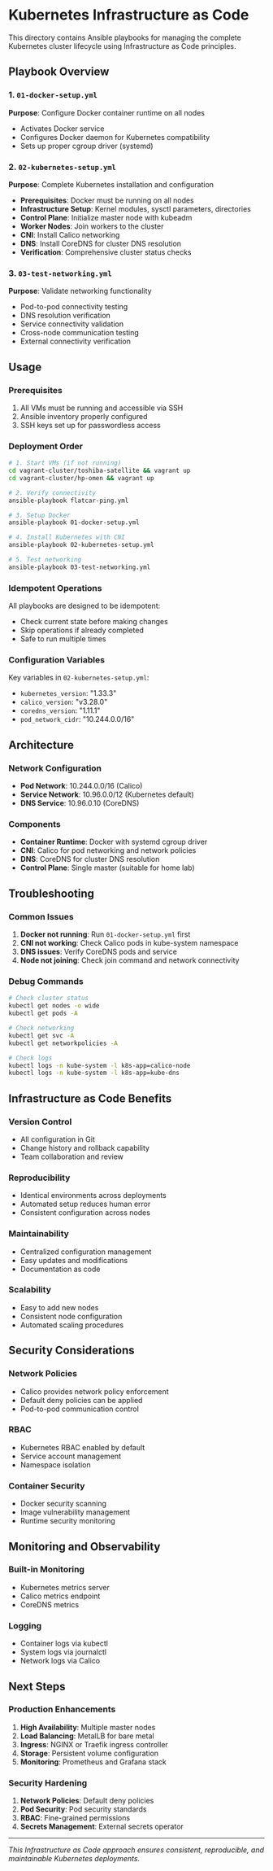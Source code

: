 # Kubernetes Infrastructure as Code

This directory contains Ansible playbooks for managing the complete Kubernetes cluster lifecycle using Infrastructure as Code principles.

## Playbook Overview

### 1. `01-docker-setup.yml`
**Purpose**: Configure Docker container runtime on all nodes
- Activates Docker service
- Configures Docker daemon for Kubernetes compatibility
- Sets up proper cgroup driver (systemd)

### 2. `02-kubernetes-setup.yml`
**Purpose**: Complete Kubernetes installation and configuration
- **Prerequisites**: Docker must be running on all nodes
- **Infrastructure Setup**: Kernel modules, sysctl parameters, directories
- **Control Plane**: Initialize master node with kubeadm
- **Worker Nodes**: Join workers to the cluster
- **CNI**: Install Calico networking
- **DNS**: Install CoreDNS for cluster DNS resolution
- **Verification**: Comprehensive cluster status checks

### 3. `03-test-networking.yml`
**Purpose**: Validate networking functionality
- Pod-to-pod connectivity testing
- DNS resolution verification
- Service connectivity validation
- Cross-node communication testing
- External connectivity verification

## Usage

### Prerequisites
1. All VMs must be running and accessible via SSH
2. Ansible inventory properly configured
3. SSH keys set up for passwordless access

### Deployment Order
```bash
# 1. Start VMs (if not running)
cd vagrant-cluster/toshiba-satellite && vagrant up
cd vagrant-cluster/hp-omen && vagrant up

# 2. Verify connectivity
ansible-playbook flatcar-ping.yml

# 3. Setup Docker
ansible-playbook 01-docker-setup.yml

# 4. Install Kubernetes with CNI
ansible-playbook 02-kubernetes-setup.yml

# 5. Test networking
ansible-playbook 03-test-networking.yml
```

### Idempotent Operations
All playbooks are designed to be idempotent:
- Check current state before making changes
- Skip operations if already completed
- Safe to run multiple times

### Configuration Variables
Key variables in `02-kubernetes-setup.yml`:
- `kubernetes_version`: "1.33.3"
- `calico_version`: "v3.28.0"
- `coredns_version`: "1.11.1"
- `pod_network_cidr`: "10.244.0.0/16"

## Architecture

### Network Configuration
- **Pod Network**: 10.244.0.0/16 (Calico)
- **Service Network**: 10.96.0.0/12 (Kubernetes default)
- **DNS Service**: 10.96.0.10 (CoreDNS)

### Components
- **Container Runtime**: Docker with systemd cgroup driver
- **CNI**: Calico for pod networking and network policies
- **DNS**: CoreDNS for cluster DNS resolution
- **Control Plane**: Single master (suitable for home lab)

## Troubleshooting

### Common Issues
1. **Docker not running**: Run `01-docker-setup.yml` first
2. **CNI not working**: Check Calico pods in kube-system namespace
3. **DNS issues**: Verify CoreDNS pods and service
4. **Node not joining**: Check join command and network connectivity

### Debug Commands
```bash
# Check cluster status
kubectl get nodes -o wide
kubectl get pods -A

# Check networking
kubectl get svc -A
kubectl get networkpolicies -A

# Check logs
kubectl logs -n kube-system -l k8s-app=calico-node
kubectl logs -n kube-system -l k8s-app=kube-dns
```

## Infrastructure as Code Benefits

### Version Control
- All configuration in Git
- Change history and rollback capability
- Team collaboration and review

### Reproducibility
- Identical environments across deployments
- Automated setup reduces human error
- Consistent configuration across nodes

### Maintainability
- Centralized configuration management
- Easy updates and modifications
- Documentation as code

### Scalability
- Easy to add new nodes
- Consistent node configuration
- Automated scaling procedures

## Security Considerations

### Network Policies
- Calico provides network policy enforcement
- Default deny policies can be applied
- Pod-to-pod communication control

### RBAC
- Kubernetes RBAC enabled by default
- Service account management
- Namespace isolation

### Container Security
- Docker security scanning
- Image vulnerability management
- Runtime security monitoring

## Monitoring and Observability

### Built-in Monitoring
- Kubernetes metrics server
- Calico metrics endpoint
- CoreDNS metrics

### Logging
- Container logs via kubectl
- System logs via journalctl
- Network logs via Calico

## Next Steps

### Production Enhancements
1. **High Availability**: Multiple master nodes
2. **Load Balancing**: MetalLB for bare metal
3. **Ingress**: NGINX or Traefik ingress controller
4. **Storage**: Persistent volume configuration
5. **Monitoring**: Prometheus and Grafana stack

### Security Hardening
1. **Network Policies**: Default deny policies
2. **Pod Security**: Pod security standards
3. **RBAC**: Fine-grained permissions
4. **Secrets Management**: External secrets operator

---

*This Infrastructure as Code approach ensures consistent, reproducible, and maintainable Kubernetes deployments.* 